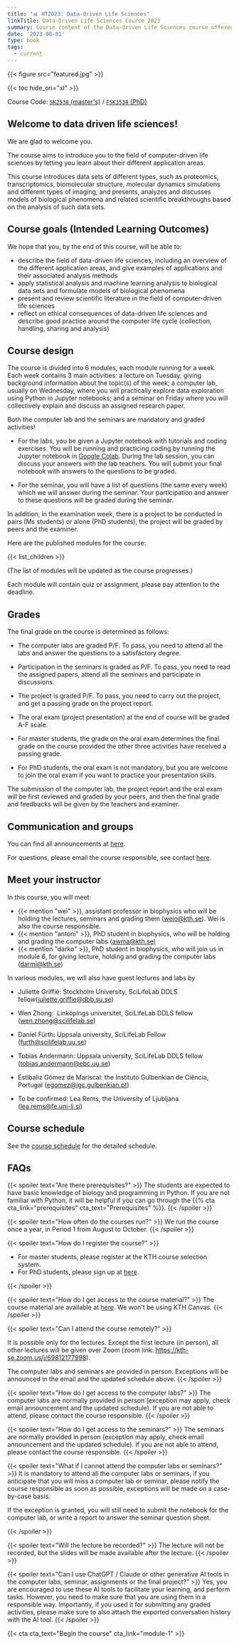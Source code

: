 ```yaml
---
title: "📊 HT2023: Data-driven Life Sciences"
linkTitle: Data-Driven Life Sciences Course 2023
summary: Course content of the Data-driven Life Sciences course offered in 2023.
date: '2023-08-01'
type: book
tags:
  - current
---
```


{{< figure src="featured.jpg" >}}

{{< toc hide_on="xl" >}}

Course Code: [`SK2538` (master's)](https://www.kth.se/student/kurser/kurs/SK2538) / [`FSK3538` (PhD)](https://www.kth.se/student/kurser/kurs/FSK3538)

Welcome to data driven life sciences!
-------------------------------------

We are glad to welcome you.

The course aims to introduce you to the field of computer-driven life sciences by letting you learn about their different application areas.

This course introduces data sets of different types, such as proteomics, transcriptomics, biomolecular structure, molecular dynamics simulations and different types of imaging, and presents, analyzes and discusses models of biological phenomena and related scientific breakthroughs based on the analysis of such data sets.

## Course goals (Intended Learning Outcomes)

We hope that you, by the end of this course, will be able to:

-   describe the field of data-driven life sciences, including an overview of the different application areas, and give examples of applications and their associated analysis methods
-   apply statistical analysis and machine learning analysis to biological data sets and formulate models of biological phenomena
-   present and review scientific literature in the field of computer-driven life sciences
-   reflect on ethical consequences of data-driven life sciences and describe good practice around the computer life cycle (collection, handling, sharing and analysis)

## Course design

The course is divided into 6 modules, each module running for a week. Each week contains 3 main activities: a lecture on Tuesday, giving background information about the topic(s) of the week; a computer lab, usually on Wednesday, where you will practically explore data exploration using Python in Jupyter notebooks; and a seminar on Friday where you will collectively explain and discuss an assigned research paper.

Both the computer lab and the seminars are mandatory and graded activities!

- For the labs, you be given a Jupyter notebook with tutorials and coding exercises. You will be running and practicing coding by running the Jupyter notebook in [Google Colab](https://colab.research.google.com/?utm_source=scs-index). During the lab session, you can discuss your answers with the lab teachers. You will submit your final notebook with answers to the questions to be graded.

- For the seminar, you will have a list of questions (the same every week) which we will answer during the seminar. Your participation and answer to these questions will be graded during the seminar.

In addition, in the examination week, there is a project to be conducted in pairs (Ms students) or alone (PhD students), the project will be graded by peers and the examiner.

Here are the published modules for the course:

{{< list_children >}}

(The list of modules will be updated as the course progresses.)

Each module will contain quiz or assignment, please pay attention to the deadline.

## Grades

The final grade on the course is determined as follows:

-   The computer labs are graded P/F. To pass, you need to attend all the labs and answer the questions to a satisfactory degree.
-   Participation in the seminars is graded as P/F. To pass, you need to read the assigned papers, attend all the seminars and participate in discussions.
-   The project is graded P/F. To pass, you need to carry out the project, and get a passing grade on the project report.
-   The oral exam (project presentation) at the end of course will be graded A-F scale.

-   For master students, the grade on the oral exam determines the final grade on the course provided the other three activities have received a passing grade.
-   For PhD students, the oral exam is not mandatory, but you are welcome to join the oral exam if you want to practice your presentation skills.

The submission of the computer lab, the project report and the oral exam will be first reviewed and graded by your peers, and then the final grade and feedbacks will be given by the teachers and examiner.

## Communication and groups

You can find all announcements at [here](/post/).

For questions, please email the course responsible, see contact [here](/contact/).

## Meet your instructor

In this course, you will meet:
-   {{< mention "wei" >}}, assistant professor in biophysics who will be holding the lectures, seminars and grading them (<weio@kth.se>). Wei is also the course responsible.
-   {{< mention "antoni" >}}, PhD student in biophysics, who will be holding and grading the computer labs ([awma@kth.se)](mailto:awma@kth.se)
-   {{< mention "darko" >}}, PhD student in biophysics, who will join us in module 6, for giving lecture, holding and grading the computer labs (<darmi@kth.se>)

In various modules, we will also have guest lectures and labs by

-   Juliette Griffié: Stockholm University, SciLifeLab DDLS fellow(<juliette.griffie@dbb.su.se>)
-   Wen Zhong:  Linköpings universitet, SciLifeLab DDLS fellow (<wen.zhong@scilifelab.se>)
-   Daniel Fürth: Uppsala university, SciLifeLab Fellow (<furth@scilifelab.uu.se>)
-   Tobias Andermann: Uppsala university, SciLifeLab DDLS fellow (<tobias.andermann@ebc.uu.se>)
-   Estibaliz Gómez de Mariscal: the Instituto Gulbenkian de Ciência, Portugal (<egomez@igc.gulbenkian.pt>)

-   To be confirmed: Lea Rems, the University of Ljubljana (<lea.rems@fe.uni-lj.si>)

## Course schedule

See the [course schedule](./schedule/) for the detailed schedule.

## FAQs

{{< spoiler text="Are there prerequisites?" >}}
The students are expected to have basic knowledge of biology and programming in Python. If you are not familiar with Python, it will be helpful if you can go through the {{% cta cta_link="prerequisites" cta_text="Prerequisites" %}}.
{{< /spoiler >}}

{{< spoiler text="How often do the courses run?" >}}
We run the course once a year, in Period 1 from August to October.
{{< /spoiler >}}

{{< spoiler text="How do I register the course?" >}}

-   For master students, please register at the KTH course selection system.
-   For PhD students, please sign up at [here](https://forms.gle/T8gtrsJL3nf1Dqwf6).

{{< /spoiler >}}

{{< spoiler text="How do I get access to the course material?" >}}
The course material are available at [here](https://ddls.aicell.io). We won't be using KTH Canvas.
{{< /spoiler >}}

{{< spoiler text="Can I attend the course remotely?" >}}

It is possible only for the lectures. Except the first lecture (in person), all other lectures will be given over Zoom (zoom link: https://kth-se.zoom.us/j/69812177998).

The computer labs and seminars are provided in person. Exceptions will be announced in the email and the updated schedule above.
{{< /spoiler >}}

{{< spoiler text="How do I get access to the computer labs?" >}}
The computer labs are normally provided in person (exception may apply, check email announcement and the updated schedule). If you are not able to attend, please contact the course responsible.
{{< /spoiler >}}

{{< spoiler text="How do I get access to the seminars?" >}}
The seminars are normally provided in person (exception may apply, check email announcement and the updated schedule). If you are not able to attend, please contact the course responsible.
{{< /spoiler >}}

{{< spoiler text="What if I cannot attend the computer labs or seminars?" >}}
It is mandatory to attend all the computer labs or seminars, if you anticipate that you will miss a computer lab or seminar, please notify the course responsible as soon as possible, exceptions will be made on a case-by-case basis.

If the exception is granted, you will still need to submit the notebook for the computer lab, or write a report to answer the seminar question sheet.

{{< /spoiler >}}

{{< spoiler text="Will the lecture be recorded?" >}}
The lecture will not be recorded, but the slides will be made available after the lecture.
{{< /spoiler >}}

{{< spoiler text="Can I use ChatGPT / Claude or other generative AI tools in the computer labs, seminar, assignments or the final project?" >}}
Yes, you are encouraged to use these AI tools to facilitate your learning, and perform tasks. However, you need to make sure that you are using them in a responsible way. Importantly, if you used it for submitting any graded activities, please make sure to also attach the exported conversation history with the AI tool.
{{< /spoiler >}}

{{< cta cta_text="Begin the course" cta_link="module-1" >}}
